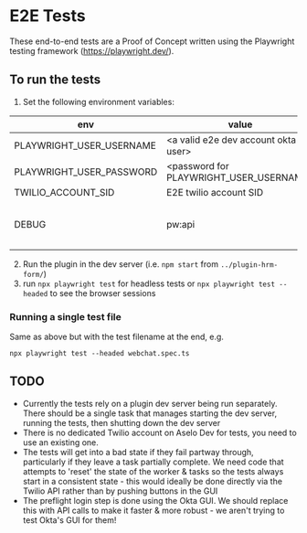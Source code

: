 # E2E Tests
These end-to-end tests are a Proof of Concept written using the Playwright testing framework (https://playwright.dev/).

## To run the tests

1. Set the following environment variables:

| env | value | comment |
|--------------------------|----------------------------|---|
| PLAYWRIGHT_USER_USERNAME | \<a valid e2e dev account okta user\> | |
| PLAYWRIGHT_USER_PASSWORD | \<password for PLAYWRIGHT_USER_USERNAME\> | |
| TWILIO_ACCOUNT_SID       | E2E twilio account SID | |
| DEBUG                    | pw:api | optional, but recommended for useable log output |

2. Run the plugin in the dev server (i.e. `npm start` from `../plugin-hrm-form/`)
3. run `npx playwright test` for headless tests or `npx playwright test --headed` to see the browser sessions

### Running a single test file

Same as above but with the test filename at the end, e.g.
```shell
npx playwright test --headed webchat.spec.ts
```


## TODO
* Currently the tests rely on a plugin dev server being run separately. There should be a single task that manages starting the dev server, running the tests, then shutting down the dev server
* There is no dedicated Twilio account on Aselo Dev for tests, you need to use an existing one.
* The tests will get into a bad state if they fail partway through, particularly if they leave a task partially complete. We need code that attempts to 'reset' the state of the worker & tasks so the tests always start in a consistent state - this would ideally be done directly via the Twilio API rather than by pushing buttons in the GUI
* The preflight login step is done using the Okta GUI. We should replace this with API calls to make it faster & more robust - we aren't trying to test Okta's GUI for them!
